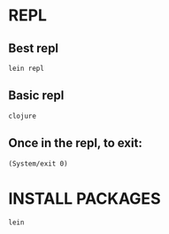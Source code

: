 REPL
====

## Best repl
    lein repl

## Basic repl
    clojure

## Once in the repl, to exit:
    (System/exit 0)

INSTALL PACKAGES
================
    lein



